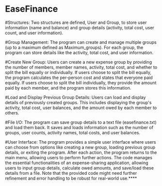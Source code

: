 # EaseFinance

#Structures: Two structures are defined, User and Group, to store user information (name and balance) and group details (activity, total cost, user count, and user information).

#Group Management:
The program can create and manage multiple groups (up to a maximum defined as Maximum_groups).
For each group, the program can store details like the activity, total cost, and user information.


#Create New Group:
Users can create a new expense group by providing the number of members, member names, activity, total cost, and whether to split the bill equally or individually.
If users choose to split the bill equally, the program calculates the per-person cost and states that everyone paid equally.
If users choose to split the bill individually, they provide the amount paid by each member, and the program stores this information.


#Load and Display Previous Group Details:
Users can load and display details of previously created groups.
This includes displaying the group's activity, total cost, user balances, and the amount owed by each member to others.


#File I/O:
The program can save group details to a text file (easefinance.txt) and load them back.
It saves and loads information such as the number of groups, user counts, activity names, total costs, and user balances.


#User Interface:
The program provides a simple user interface where users can choose from options like creating a new group, loading previous group details, or exiting the program.
After each action, the program returns to the main menu, allowing users to perform further actions.
The code manages the essential functionalities of an expense-sharing application, allowing users to input group details, calculate owed amounts, and save/load these details from a file. Note that the provided code might need further refinement and error handling to be robust for real-world use.****
